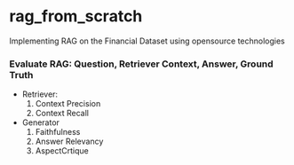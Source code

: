 # rag_from_scratch
Implementing RAG on the Financial Dataset using opensource technologies

### Evaluate RAG: Question, Retriever Context, Answer, Ground Truth
 - Retriever:
   1. Context Precision
   2. Context Recall
 - Generator
   1. Faithfulness
   2. Answer Relevancy
   3. AspectCrtique
      
